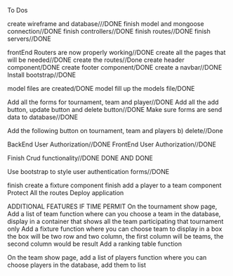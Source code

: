To Dos


create wireframe and database///DONE
finish model and mongoose connection//DONE
finish controllers//DONE
finish routes//DONE
finish servers//DONE


frontEnd Routers are now properly working//DONE
create all the pages that will be needed//DONE
create the routes//Done
create header component/DONE
create footer component/DONE
create a navbar//DONE
Install bootstrap//DONE

model files are created/DONE
model fill up the models file/DONE


Add all the forms for tournament, team and player//DONE
Add all the add button, update button and delete button//DONE
Make sure forms are send data to database//DONE

Add the following button on tournament, team and players
    b) delete//Done

BackEnd User Authorization//DONE
FrontEnd User Authorization//DONE

Finish Crud functionality//DONE DONE AND DONE

Use bootstrap to style user authentication forms//DONE


finish create a fixture component
finish add a player to a team component
Protect All the routes
Deploy application


ADDITIONAL FEATURES IF TIME PERMIT
On the tournament show page,
Add a list of team function where can you choose a team in the database,  display in a container that shows all the team participating that tournament only
Add a fixture function where you can choose team to display in a box
the box will be two row and two column, the first column will be teams, the second column would be result
Add a ranking table function

On the team show page,
add a list of players function where you can choose players in the database, add them to list
